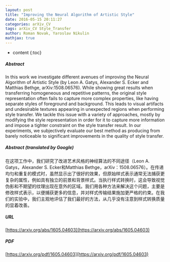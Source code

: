 ```yaml
---
layout: post
title: "Improving the Neural Algorithm of Artistic Style"
date: 2016-05-15 20:11:27
categories: arXiv_CV
tags: arXiv_CV Style_Transfer
author: Roman Novak, Yaroslav Nikulin
mathjax: true
---
```


* content
{:toc}

##### Abstract
In this work we investigate different avenues of improving the Neural Algorithm of Artistic Style (by Leon A. Gatys, Alexander S. Ecker and Matthias Bethge, arXiv:1508.06576). While showing great results when transferring homogeneous and repetitive patterns, the original style representation often fails to capture more complex properties, like having separate styles of foreground and background. This leads to visual artifacts and undesirable textures appearing in unexpected regions when performing style transfer. We tackle this issue with a variety of approaches, mostly by modifying the style representation in order for it to capture more information and impose a tighter constraint on the style transfer result. In our experiments, we subjectively evaluate our best method as producing from barely noticeable to significant improvements in the quality of style transfer.

##### Abstract (translated by Google)
在这项工作中，我们研究了改进艺术风格的神经算法的不同途径（Leon A. Gatys，Alexander S. Ecker和Matthias Bethge，arXiv：1508.06576）。在传递均匀和重复的模式时，虽然显示出了很好的效果，但原始样式表示通常无法捕获更复杂的属性，例如具有独立的前景和背景样式。当执行样式转换时，这会导致视觉伪影和不期望的纹理出现在意外的区域。我们用各种方法来解决这个问题，主要是修改样式表示，以便捕获更多的信息，并对样式传输结果施加更严格的约束。在我们的实验中，我们主观地评估了我们最好的方法，从几乎没有注意到样式转换质量的显着改善。

##### URL
[https://arxiv.org/abs/1605.04603](https://arxiv.org/abs/1605.04603)

##### PDF
[https://arxiv.org/pdf/1605.04603](https://arxiv.org/pdf/1605.04603)

